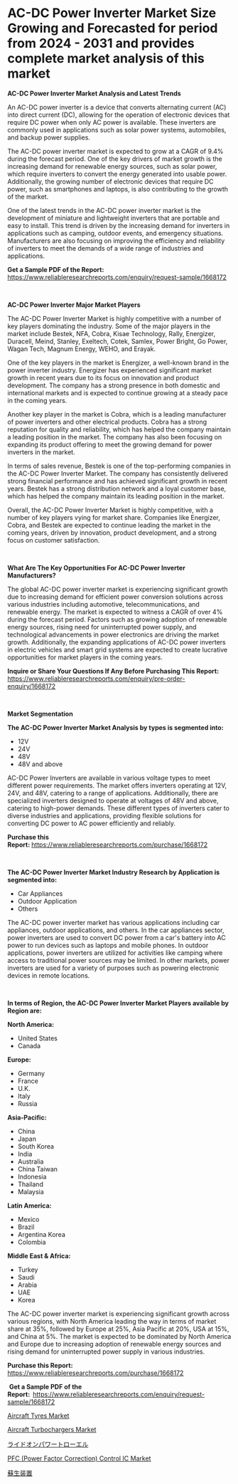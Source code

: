 <p><h1>AC-DC Power Inverter Market Size Growing and Forecasted for period from 2024 - 2031 and provides complete market analysis of this market</h1></p><p><strong>AC-DC Power Inverter Market Analysis and Latest Trends</strong></p>
<p><p>An AC-DC power inverter is a device that converts alternating current (AC) into direct current (DC), allowing for the operation of electronic devices that require DC power when only AC power is available. These inverters are commonly used in applications such as solar power systems, automobiles, and backup power supplies.</p><p>The AC-DC power inverter market is expected to grow at a CAGR of 9.4% during the forecast period. One of the key drivers of market growth is the increasing demand for renewable energy sources, such as solar power, which require inverters to convert the energy generated into usable power. Additionally, the growing number of electronic devices that require DC power, such as smartphones and laptops, is also contributing to the growth of the market.</p><p>One of the latest trends in the AC-DC power inverter market is the development of miniature and lightweight inverters that are portable and easy to install. This trend is driven by the increasing demand for inverters in applications such as camping, outdoor events, and emergency situations. Manufacturers are also focusing on improving the efficiency and reliability of inverters to meet the demands of a wide range of industries and applications.</p></p>
<p><strong>Get a Sample PDF of the Report:&nbsp;</strong> <a href="https://www.reliableresearchreports.com/enquiry/request-sample/1668172">https://www.reliableresearchreports.com/enquiry/request-sample/1668172</a></p>
<p>&nbsp;</p>
<p><strong>AC-DC Power Inverter Major Market Players</strong></p>
<p><p>The AC-DC Power Inverter Market is highly competitive with a number of key players dominating the industry. Some of the major players in the market include Bestek, NFA, Cobra, Kisae Technology, Rally, Energizer, Duracell, Meind, Stanley, Exeltech, Cotek, Samlex, Power Bright, Go Power, Wagan Tech, Magnum Energy, WEHO, and Erayak.</p><p>One of the key players in the market is Energizer, a well-known brand in the power inverter industry. Energizer has experienced significant market growth in recent years due to its focus on innovation and product development. The company has a strong presence in both domestic and international markets and is expected to continue growing at a steady pace in the coming years.</p><p>Another key player in the market is Cobra, which is a leading manufacturer of power inverters and other electrical products. Cobra has a strong reputation for quality and reliability, which has helped the company maintain a leading position in the market. The company has also been focusing on expanding its product offering to meet the growing demand for power inverters in the market.</p><p>In terms of sales revenue, Bestek is one of the top-performing companies in the AC-DC Power Inverter Market. The company has consistently delivered strong financial performance and has achieved significant growth in recent years. Bestek has a strong distribution network and a loyal customer base, which has helped the company maintain its leading position in the market.</p><p>Overall, the AC-DC Power Inverter Market is highly competitive, with a number of key players vying for market share. Companies like Energizer, Cobra, and Bestek are expected to continue leading the market in the coming years, driven by innovation, product development, and a strong focus on customer satisfaction.</p></p>
<p>&nbsp;</p>
<p><strong>What Are The Key Opportunities For AC-DC Power Inverter Manufacturers?</strong></p>
<p><p>The global AC-DC power inverter market is experiencing significant growth due to increasing demand for efficient power conversion solutions across various industries including automotive, telecommunications, and renewable energy. The market is expected to witness a CAGR of over 4% during the forecast period. Factors such as growing adoption of renewable energy sources, rising need for uninterrupted power supply, and technological advancements in power electronics are driving the market growth. Additionally, the expanding applications of AC-DC power inverters in electric vehicles and smart grid systems are expected to create lucrative opportunities for market players in the coming years.</p></p>
<p><strong>Inquire or Share Your Questions If Any Before Purchasing This Report:</strong> <a href="https://www.reliableresearchreports.com/enquiry/pre-order-enquiry/1668172">https://www.reliableresearchreports.com/enquiry/pre-order-enquiry/1668172</a></p>
<p>&nbsp;</p>
<p><strong>Market Segmentation</strong></p>
<p><strong>The AC-DC Power Inverter Market Analysis by types is segmented into:</strong></p>
<p><ul><li>12V</li><li>24V</li><li>48V</li><li>48V and above</li></ul></p>
<p><p>AC-DC Power Inverters are available in various voltage types to meet different power requirements. The market offers inverters operating at 12V, 24V, and 48V, catering to a range of applications. Additionally, there are specialized inverters designed to operate at voltages of 48V and above, catering to high-power demands. These different types of inverters cater to diverse industries and applications, providing flexible solutions for converting DC power to AC power efficiently and reliably.</p></p>
<p><strong>Purchase this Report:&nbsp;</strong><a href="https://www.reliableresearchreports.com/purchase/1668172">https://www.reliableresearchreports.com/purchase/1668172</a></p>
<p>&nbsp;</p>
<p><strong>The AC-DC Power Inverter Market Industry Research by Application is segmented into:</strong></p>
<p><ul><li>Car Appliances</li><li>Outdoor Application</li><li>Others</li></ul></p>
<p><p>The AC-DC power inverter market has various applications including car appliances, outdoor applications, and others. In the car appliances sector, power inverters are used to convert DC power from a car's battery into AC power to run devices such as laptops and mobile phones. In outdoor applications, power inverters are utilized for activities like camping where access to traditional power sources may be limited. In other markets, power inverters are used for a variety of purposes such as powering electronic devices in remote locations.</p></p>
<p>&nbsp;</p>
<p><strong>In terms of Region, the AC-DC Power Inverter Market Players available by Region are:</strong></p>
<p>
    <p> <strong> North America: </strong>
        <ul>
            <li>United States</li>
            <li>Canada</li>
        </ul>
        </p> 
    <p> <strong> Europe: </strong>
        <ul>
            <li>Germany</li>
            <li>France</li>
            <li>U.K.</li>
            <li>Italy</li>
            <li>Russia</li>
        </ul>
        </p> 
    <p> <strong> Asia-Pacific: </strong>
        <ul>
            <li>China</li>
            <li>Japan</li>
            <li>South Korea</li>
            <li>India</li>
            <li>Australia</li>
            <li>China Taiwan</li>
            <li>Indonesia</li>
            <li>Thailand</li>
            <li>Malaysia</li>
        </ul>
        </p> 
    <p> <strong> Latin America: </strong>
        <ul>
            <li>Mexico</li>
            <li>Brazil</li>
            <li>Argentina Korea</li>
            <li>Colombia</li>
        </ul>
        </p> 
    <p> <strong> Middle East & Africa: </strong>
        <ul>
            <li>Turkey</li>
            <li>Saudi</li>
            <li>Arabia</li>
            <li>UAE</li>
            <li>Korea</li>
        </ul>
    </p>
    </p>
<p><p>The AC-DC power inverter market is experiencing significant growth across various regions, with North America leading the way in terms of market share at 35%, followed by Europe at 25%, Asia Pacific at 20%, USA at 15%, and China at 5%. The market is expected to be dominated by North America and Europe due to increasing adoption of renewable energy sources and rising demand for uninterrupted power supply in various industries.</p></p>
<p><strong>Purchase this Report: </strong><a href="https://www.reliableresearchreports.com/purchase/1668172">https://www.reliableresearchreports.com/purchase/1668172</a></p>
<p>&nbsp;<strong>Get a Sample PDF of the Report:&nbsp;&nbsp;</strong><a href="https://www.reliableresearchreports.com/enquiry/request-sample/1668172">https://www.reliableresearchreports.com/enquiry/request-sample/1668172</a></p>
<p><strong></strong></p>
<p><p><a href="https://issuu.com/reportprime-2/docs/aircraft-tyres-market-size-2030.pptx">Aircraft Tyres Market</a></p><p><a href="https://issuu.com/reportprime-2/docs/aircraft-turbochargers-market-size-2030.pptx">Aircraft Turbochargers Market</a></p><p><a href="https://github.com/ihabdkwlxs948/Market-Research-Report-List-1/blob/main/941718613022.md">ライドオンパワートローエル</a></p><p><a href="https://github.com/biheemgalvinlouises6hokrh3h/Market-Research-Report-List-1/blob/main/pfc-power-factor-correction-control-ic-market.md">PFC (Power Factor Correction) Control IC Market</a></p><p><a href="https://github.com/dadanedu33/Market-Research-Report-List-1/blob/main/959441113023.md">蘇生装置</a></p></p>